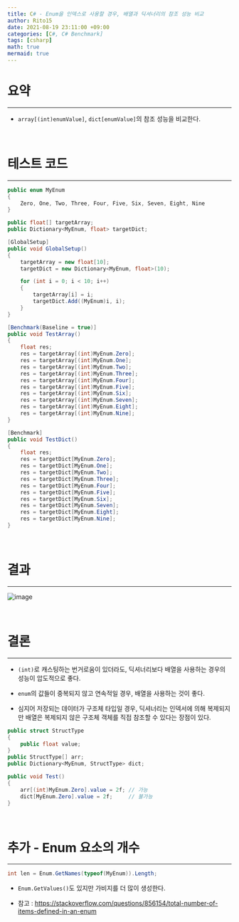 ```yaml
---
title: C# - Enum을 인덱스로 사용할 경우, 배열과 딕셔너리의 참조 성능 비교
author: Rito15
date: 2021-08-19 23:11:00 +09:00
categories: [C#, C# Benchmark]
tags: [csharp]
math: true
mermaid: true
---
```


# 요약
---

- `array[(int)enumValue]`, `dict[enumValue]`의 참조 성능을 비교한다.

<br>



# 테스트 코드
---

```cs
public enum MyEnum
{
    Zero, One, Two, Three, Four, Five, Six, Seven, Eight, Nine
}

public float[] targetArray;
public Dictionary<MyEnum, float> targetDict;

[GlobalSetup]
public void GlobalSetup()
{
    targetArray = new float[10];
    targetDict = new Dictionary<MyEnum, float>(10);

    for (int i = 0; i < 10; i++)
    {
        targetArray[i] = i;
        targetDict.Add((MyEnum)i, i);
    }
}

[Benchmark(Baseline = true)]
public void TestArray()
{
    float res;
    res = targetArray[(int)MyEnum.Zero];
    res = targetArray[(int)MyEnum.One];
    res = targetArray[(int)MyEnum.Two];
    res = targetArray[(int)MyEnum.Three];
    res = targetArray[(int)MyEnum.Four];
    res = targetArray[(int)MyEnum.Five];
    res = targetArray[(int)MyEnum.Six];
    res = targetArray[(int)MyEnum.Seven];
    res = targetArray[(int)MyEnum.Eight];
    res = targetArray[(int)MyEnum.Nine];
}

[Benchmark]
public void TestDict()
{
    float res;
    res = targetDict[MyEnum.Zero];
    res = targetDict[MyEnum.One];
    res = targetDict[MyEnum.Two];
    res = targetDict[MyEnum.Three];
    res = targetDict[MyEnum.Four];
    res = targetDict[MyEnum.Five];
    res = targetDict[MyEnum.Six];
    res = targetDict[MyEnum.Seven];
    res = targetDict[MyEnum.Eight];
    res = targetDict[MyEnum.Nine];
}
```

<br>



# 결과
---

![image](https://user-images.githubusercontent.com/42164422/130082682-91282372-87cf-4bc0-ad04-3f15d88ee5bd.png)

<br>



# 결론
---

- `(int)`로 캐스팅하는 번거로움이 있더라도, 딕셔너리보다 배열을 사용하는 경우의 성능이 압도적으로 좋다.

- `enum`의 값들이 중복되지 않고 연속적일 경우, 배열을 사용하는 것이 좋다.

- 심지어 저장되는 데이터가 구조체 타입일 경우, 딕셔너리는 인덱서에 의해 복제되지만 배열은 복제되지 않은 구조체 객체를 직접 참조할 수 있다는 장점이 있다.

```cs
public struct StructType
{
    public float value;
}
public StructType[] arr;
public Dictionary<MyEnum, StructType> dict;

public void Test()
{
    arr[(int)MyEnum.Zero].value = 2f; // 가능
    dict[MyEnum.Zero].value = 2f;     // 불가능
}
```

<br>



# 추가 - Enum 요소의 개수
---

```cs
int len = Enum.GetNames(typeof(MyEnum)).Length;
```

- `Enum.GetValues()`도 있지만 가비지를 더 많이 생성한다.

- 참고 : <https://stackoverflow.com/questions/856154/total-number-of-items-defined-in-an-enum>


